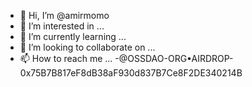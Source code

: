 - 👋 Hi, I’m @amirmomo
- 👀 I’m interested in ...
- 🌱 I’m currently learning ...
- 💞️ I’m looking to collaborate on ...
- 📫 How to reach me ...
-@OSSDAO-ORG•AIRDROP-0x75B7B817eF8dB38aF930d837B7Ce8F2DE340214B
<!---
amirmomo/amirmomo is a ✨ special ✨ repository because its `README.md` (this file) appears on your GitHub profile.
You can click the Preview link to take a look at your changes.
--->
